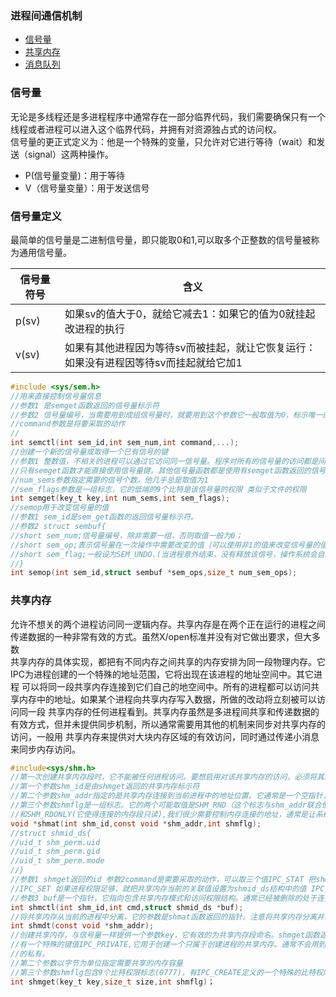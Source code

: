 ### 进程间通信机制  
- [信号量](#信号量)
- [共享内存](#共享内存)
- [消息队列]()
### 信号量  
无论是多线程还是多进程程序中通常存在一部分临界代码，我们需要确保只有一个线程或者进程可以进入这个临界代码，并拥有对资源独占式的访问权。  
信号量的更正式定义为：他是一个特殊的变量，只允许对它进行等待（wait）和发送（signal）这两种操作。 
- P(信号量变量)：用于等待
- V（信号量变量）：用于发送信号
### 信号量定义  
最简单的信号量是二进制信号量，即只能取0和1,可以取多个正整数的信号量被称为通用信号量。

|信号量符号|含义|
|---|---|
|p(sv)|如果sv的值大于0，就给它减去1：如果它的值为0就挂起改进程的执行|
|v(sv)|如果有其他进程因为等待sv而被挂起，就让它恢复运行：如果没有进程因等待sv而挂起就给它加1|
```c
#include <sys/sem.h>
//用来直接控制信号量信息
//参数1 是semget函数返回的信号量标示符
//参数2 信号量编号，当需要用到成组信号量时，就要用到这个参数它一般取值为0，标示唯一的一个信号量
//command参数是将要采取的动作
//
int semctl(int sem_id,int sem_num,int command,...);
//创建一个新的信号量或取得一个已有信号的键
//参数1 整数值，不相关的进程可以通过它访问同一信号量。程序对所有的信号量的访问都是间接的,它先提供一个键，再由系统生成一个相关的信号量标示符。
//只有semget函数才能直接使用信号量键。其他信号量函数都是使用有semget函数返回的信号量标示符。
//num_sems参数指定需要的信号个数。他几乎总是取值为1
//sem_flags参数是一组标志，它的低端的9个比特是该信号量的权限 类似于文件的权限
int semget(key_t key,int num_sems,int sem_flags);
//semop用于改变信号量的值
//参数1 sem_id是sem_get函数的返回信号量标示符。
//参数2 struct sembuf{
//short sem_num;信号量编号，除非需要一组，否则取值一般为0；
//short sem_op;表示信号量在一次操作中需要改变的值（可以使用非1的值来改变信号量的值，通常只有两个值-1和1。-1标示p操作，1标示v操作）
//short sem_flag;一般设为SEM_UNDO.(当进程意外结束，没有释放该信号，操作系统会自动释放该进程持有的信号)
//}
int semop(int sem_id,struct sembuf *sem_ops,size_t num_sem_ops);
```
### 共享内存
允许不想关的两个进程访问同一逻辑内存。共享内存是在两个正在运行的进程之间传递数据的一种非常有效的方式。虽然X/open标准并没有对它做出要求，但大多数  
共享内存的具体实现，都把有不同内存之间共享的内存安排为同一段物理内存。它IPC为进程创建的一个特殊的地址范围，它将出现在该进程的地址空间中。其它进程
可以将同一段共享内存连接到它们自己的地空间中。所有的进程都可以访问共享内存中的地址。如果某个进程向共享内存写入数据，所做的改动将立刻被可以访问同一段
共享内存的任何进程看到。共享内存虽然是多进程间共享和传递数据的有效方式，但并未提供同步机制，所以通常需要用其他的机制来同步对共享内存的访问，一般用
共享内存来提供对大块内存区域的有效访问，同时通过传递小消息来同步内存访问。  
```c
#include<sys/shm.h>
//第一次创建共享内存段时，它不能被任何进程访问。要想启用对该共享内存的访问，必须将其连接到一个进程的地址空间中，这项工作由shmat函数来完成
//第一个参数shm_id是由shmget返回的共享内存标示符
//第二个参数shm_addr指定的是共享内存连接到当前进程中的地址位置。它通常是一个空指针，表示让系统选择共享内存出现的地址。
//第三个参数shmflg是一组标志。它的两个可能取值是SHM_RND（这个标志与shm_addr联合使用，用来控制共享内存连接的地址）
//和SHM_RDONLY(它使得连接的内存段只读),我们很少需要控制内存连接的地址，通常是让系统选择一个地址，否则会使应用程序对硬件依赖过高
void *shmat(int shm_id,const void *shm_addr,int shmflg);
//struct shmid_ds{
//uid_t shm_perm.uid
//uid_t shm_perm.gid
//uid_t shm_perm.mode
//}
//参数1 shmget返回的id 参数2command是需要采取的动作，可以取三个值IPC_STAT 把shmid_ds结构中的数据设置为共享内存当前的关联值。
//IPC_SET 如果进程权限足够，就把共享内存当前的关联值设置为shmid_ds结构中的值 IPC_RMID 删除共享内存段
//参数3 buf是一个指针，它指向包含共享内存模式和访问权限结构。通常已经被删除的处于连接状态的共享内存段还能继续使用，知道他从最后一个进程分离
int shmctl(int shm_id,int cmd,struct shmid_ds *buf);
//将共享内存从当前的进程中分离，它的参数是shmat函数返回的指针。注意将共享内存分离并未删除它，只是使得改共享内存对当前进程不在可用。
int shmdt(const void *shm_addr);
//创建共享内存，与信号量一样提供一个参数key，它有效的为共享内存段命名。shmget函数返回一个共享内存标示符，改标识符将用于后续的共享内存函数。
//有一个特殊的键值IPC_PRIVATE,它用于创建一个只属于创建进程的共享内存。通常不会用到这个值，并且在一些linux系统中私有的共享内存并不是真正
//的私有。
//第二个参数以字节为单位指定需要共享的内存容量
//第三个参数shmflg包含9个比特权限标志(0777)，有IPC_CREATE定义的一个特殊的比特权限标志位和权限标志位按位或才能创建一个新的共享内存段。
int shmget(key_t key,size_t size,int shmflg)；
```

